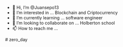 - 👋 Hi, I’m @Juansepo13
- 👀 I’m interested in ... Blockchain and Criptocurrency
- 🌱 I’m currently learning ... software engineer
- 💞️ I’m looking to collaborate on ... Holberton school
- 📫 How to reach me ...

<!---
Juansepo13/Juansepo13 is a ✨ special ✨ repository because its `README.md` (this file) appears on your GitHub profile.
You can click the Preview link to take a look at your changes.
---># zero_day


